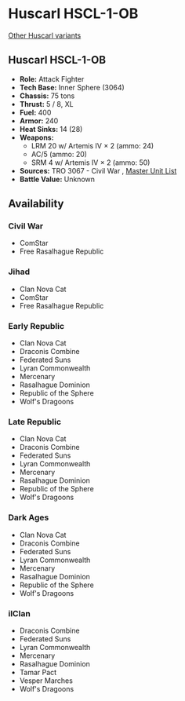 # Huscarl HSCL-1-OB 

[Other Huscarl variants](../huscarl.md) 

## Huscarl HSCL-1-OB 

- **Role:** Attack Fighter 
- **Tech Base:** Inner Sphere (3064) 
- **Chassis:** 75 tons 
- **Thrust:** 5 / 8, XL 
- **Fuel:** 400 
- **Armor:** 240 
- **Heat Sinks:** 14 (28) 
- **Weapons:** 
  - LRM 20 w/ Artemis IV × 2 (ammo: 24) 
  - AC/5 (ammo: 20) 
  - SRM 4 w/ Artemis IV × 2 (ammo: 50) 
- **Sources:** TRO 3067 - Civil War , [Master Unit List](http://masterunitlist.info/Unit/Details/4348) 
- **Battle Value:** Unknown 

## Availability 

### Civil War 

- ComStar 
- Free Rasalhague Republic 

### Jihad 

- Clan Nova Cat 
- ComStar 
- Free Rasalhague Republic 

### Early Republic 

- Clan Nova Cat 
- Draconis Combine 
- Federated Suns 
- Lyran Commonwealth 
- Mercenary 
- Rasalhague Dominion 
- Republic of the Sphere 
- Wolf's Dragoons 

### Late Republic 

- Clan Nova Cat 
- Draconis Combine 
- Federated Suns 
- Lyran Commonwealth 
- Mercenary 
- Rasalhague Dominion 
- Republic of the Sphere 
- Wolf's Dragoons 

### Dark Ages 

- Clan Nova Cat 
- Draconis Combine 
- Federated Suns 
- Lyran Commonwealth 
- Mercenary 
- Rasalhague Dominion 
- Republic of the Sphere 
- Wolf's Dragoons 

### ilClan 

- Draconis Combine 
- Federated Suns 
- Lyran Commonwealth 
- Mercenary 
- Rasalhague Dominion 
- Tamar Pact 
- Vesper Marches 
- Wolf's Dragoons 

